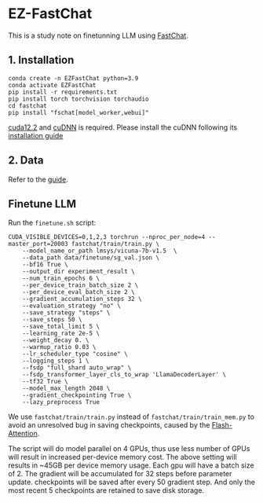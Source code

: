 # EZ-FastChat
This is a study note on finetunning LLM using [FastChat](https://github.com/lm-sys/FastChat).

## 1. Installation
```
conda create -n EZFastChat python=3.9
conda activate EZFastChat
pip install -r requirements.txt
pip install torch torchvision torchaudio
cd fastchat
pip install "fschat[model_worker,webui]"
```

[cuda12.2](https://developer.nvidia.com/cuda-12-2-0-download-archive) and [cuDNN](https://developer.nvidia.com/rdp/cudnn-download) is required. 
Please install the cuDNN following its [installation guide](https://docs.nvidia.com/deeplearning/cudnn/install-guide/index.html#install-linux)


## 2. Data
Refer to the [guide](https://github.com/puar-playground/EZ-FastChat/tree/main/data).


## Finetune LLM
Run the `finetune.sh` script:
```
CUDA_VISIBLE_DEVICES=0,1,2,3 torchrun --nproc_per_node=4 --master_port=20003 fastchat/train/train.py \
    --model_name_or_path lmsys/vicuna-7b-v1.5  \
    --data_path data/finetune/sg_val.json \
    --bf16 True \
    --output_dir experiment_result \
    --num_train_epochs 6 \
    --per_device_train_batch_size 2 \
    --per_device_eval_batch_size 2 \
    --gradient_accumulation_steps 32 \
    --evaluation_strategy "no" \
    --save_strategy "steps" \
    --save_steps 50 \
    --save_total_limit 5 \
    --learning_rate 2e-5 \
    --weight_decay 0. \
    --warmup_ratio 0.03 \
    --lr_scheduler_type "cosine" \
    --logging_steps 1 \
    --fsdp "full_shard auto_wrap" \
    --fsdp_transformer_layer_cls_to_wrap 'LlamaDecoderLayer' \
    --tf32 True \
    --model_max_length 2048 \
    --gradient_checkpointing True \
    --lazy_preprocess True
```
We use `fastchat/train/train.py` instead of `fastchat/train/train_mem.py` to avoid an unresolved bug in saving checkpoints, caused by the [Flash-Attention](https://github.com/Dao-AILab/flash-attention). 

The script will do model parallel on 4 GPUs, thus use less number of GPUs will result in increased per-device memory cost. The above setting will results in ~45GB per device memory usage. Each gpu will have a batch size of 2. The gradient will be accumulated for 32 steps before parameter update. checkpoints will be saved after every 50 gradient step. And only the most recent 5 checkpoints are retained to save disk storage. 

